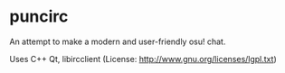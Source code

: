 # puncirc

An attempt to make a modern and user-friendly osu! chat.

Uses C++
Qt, libircclient (License: http://www.gnu.org/licenses/lgpl.txt)
